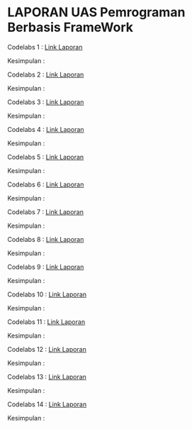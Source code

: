# LAPORAN UAS Pemrograman Berbasis FrameWork
 

Codelabs 1  : [Link Laporan](../../docs/01_pengantar/01.md)

Kesimpulan  :

Codelabs 2  : [Link Laporan](../../docs/02_hello_world/02.md)

Kesimpulan  :

Codelabs 3  : [Link Laporan](../../docs/03_konsep_reactjs/03.md)

Kesimpulan  :

Codelabs 4  : [Link Laporan](../../docs/04_konsep_reactjs_part2/04.md)

Kesimpulan  :

Codelabs 5  : [Link Laporan](../../docs/05_API_dan_React_Router_di_ReactJS/05.md)

Kesimpulan  :

Codelabs 6  : [Link Laporan](../../docs/06_React_Reduct/06.md)

Kesimpulan  :

Codelabs 7  : [Link Laporan](../../docs/07_Context_dan_HOC/07.md)

Kesimpulan  :

Codelabs 8  : [Link Laporan](../../docs/08_UTS/08.md)

Kesimpulan  :

Codelabs 9  : [Link Laporan](../../docs/09_Global_Api_Hooks/09.md)

Kesimpulan  :

Codelabs 10 : [Link Laporan](../../docs/10_Firebase_Reactjs/10.md)

Kesimpulan  :

Codelabs 11 : [Link Laporan](../../docs/11_Redux_Thunk/11.md)

Kesimpulan  :

Codelabs 12 : [Link Laporan](../../docs/12_crud_Firebase/12.md)

Kesimpulan  :

Codelabs 13 : [Link Laporan](../../docs/13_Pengenalan_Quasar_Framework/13.md)

Kesimpulan  :

Codelabs 14 : [Link Laporan](../../docs/14_quasar_directives_components/14.md)

Kesimpulan  :